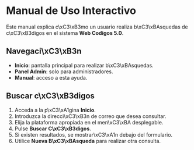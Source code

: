 # Manual de Uso Interactivo

Este manual explica c\xC3\xB3mo un usuario realiza b\xC3\xBAsquedas de c\xC3\xB3digos en el sistema **Web Codigos 5.0**.

## Navegaci\xC3\xB3n

- **Inicio**: pantalla principal para realizar b\xC3\xBAsquedas.
- **Panel Admin**: solo para administradores.
- **Manual**: acceso a esta ayuda.

## Buscar c\xC3\xB3digos

1. Acceda a la p\xC3\xA1gina **Inicio**.
2. Introduzca la direcci\xC3\xB3n de correo que desea consultar.
3. Elija la plataforma apropiada en el men\xC3\xBA desplegable.
4. Pulse **Buscar C\xC3\xB3digos**.
5. Si existen resultados, se mostrar\xC3\xA1n debajo del formulario.
6. Utilice **Nueva B\xC3\xBAsqueda** para realizar otra consulta.
